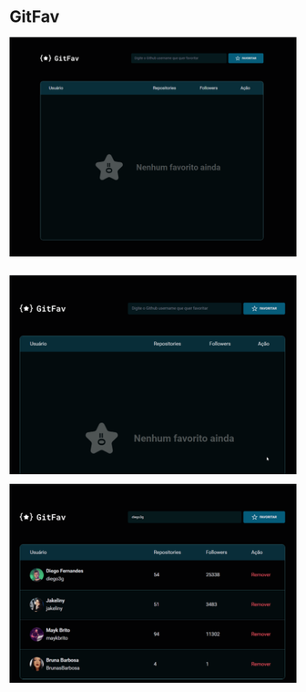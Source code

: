 # GitFav

![preview](./.github/Readme01.png)

##

![preview](./.github/Readme01.gif)

![preview](./.github/Readme02.gif)